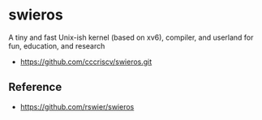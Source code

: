 # swieros

A tiny and fast Unix-ish kernel (based on xv6), compiler, and userland for fun, education, and research

* https://github.com/cccriscv/swieros.git

## Reference

* https://github.com/rswier/swieros
